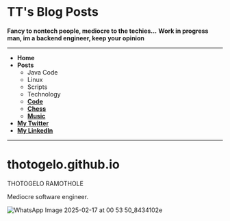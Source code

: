 # TT's Blog Posts

**Fancy to nontech people, mediocre to the techies…**
**Work in progress man, im a backend engineer, keep your opinion**

---

- **Home**
- **Posts**
  - Java Code
  - Linux
  - Scripts
  - Technology
  - **[Code](https://github.com/Thotogelo)**
  - **[Chess](https://www.chess.com/member/thotogelx)**
  - **[Music](https://youtu.be/bOE7E-DOdMQ)**
- **[My Twitter](https://x.com/thotogelx)**
- **[My LinkedIn]([#])**

---




# thotogelo.github.io
THOTOGELO RAMOTHOLE


Mediocre software engineer.






![WhatsApp Image 2025-02-17 at 00 53 50_8434102e](https://github.com/user-attachments/assets/4538d404-1ac0-4fda-93d9-fb709ff5f4bb)

